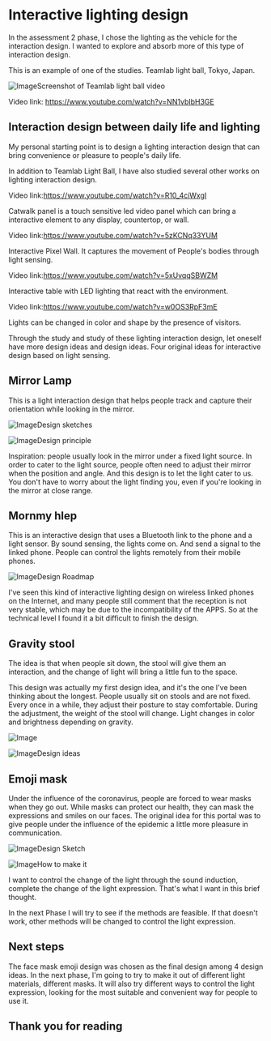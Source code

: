 # Interactive lighting design

In the assessment 2 phase, I chose the lighting as the vehicle for the interaction design. I wanted to explore and absorb more of this type of interaction design.

This is an example of one of the studies. Teamlab light ball, Tokyo, Japan.

![Image](11.png)Screenshot of Teamlab light ball video

Video link: https://www.youtube.com/watch?v=NN1vbIbH3GE



## Interaction design between daily life and lighting ##
My personal starting point is to design a lighting interaction design that can bring convenience or pleasure to people's daily life.

In addition to Teamlab Light Ball, I have also studied several other works on lighting interaction design.


Video link:https://www.youtube.com/watch?v=R10_4ciWxgI

Catwalk panel is a touch sensitive led video panel which can bring a interactive element to any display, countertop, or wall.


Video link:https://www.youtube.com/watch?v=5zKCNq33YUM

Interactive Pixel Wall. It captures the movement of People's bodies through light sensing.


Video link:https://www.youtube.com/watch?v=5xUvqqSBWZM

Interactive table with LED lighting that react with the environment.


Video link:https://www.youtube.com/watch?v=w0OS3RpF3mE

Lights can be changed in color and shape by the presence of visitors.

Through the study and study of these lighting interaction design, let oneself have more design ideas and design ideas. Four original ideas for interactive design based on light sensing.




## Mirror Lamp ##

This is a light interaction design that helps people track and capture their orientation while looking in the mirror.



![Image](1.jpg)Design sketches

![Image](2.jpg)Design principle

Inspiration: people usually look in the mirror under a fixed light source. In order to cater to the light source, people often need to adjust their mirror when the position and angle. And this design is to let the light cater to us. You don't have to worry about the light finding you, even if you're looking in the mirror at close range.



## Mornmy hlep ##

This is an interactive design that uses a Bluetooth link to the phone and a light sensor. By sound sensing, the lights come on. And send a signal to the linked phone. People can control the lights remotely from their mobile phones.

![Image](3.jpg)Design Roadmap

I've seen this kind of interactive lighting design on wireless linked phones on the Internet, and many people still comment that the reception is not very stable, which may be due to the incompatibility of the APPS. So at the technical level I found it a bit difficult to finish the design.


## Gravity stool ##

The idea is that when people sit down, the stool will give them an interaction, and the change of light will bring a little fun to the space.

This design was actually my first design idea, and it's the one I've been thinking about the longest.
People usually sit on stools and are not fixed. Every once in a while, they adjust their posture to stay comfortable. During the adjustment, the weight of the stool will change. Light changes in color and brightness depending on gravity.

![Image](8.jpg)

![Image](7.jpg)Design ideas


## Emoji mask ##

Under the influence of the coronavirus, people are forced to wear masks when they go out. While masks can protect our health, they can mask the expressions and smiles on our faces. The original idea for this portal was to give people under the influence of the epidemic a little more pleasure in communication.

![Image](4.jpg)Design Sketch

![Image](5.jpg)How to make it

I want to control the change of the light through the sound induction, complete the change of the light expression. That's what I want in this brief thought.

In the next Phase I will try to see if the methods are feasible. If that doesn't work, other methods will be changed to control the light expression.


## Next steps ##
The face mask emoji design was chosen as the final design among 4 design ideas. In the next phase, I'm going to try to make it out of different light materials, different masks. It will also try different ways to control the light expression, looking for the most suitable and convenient way for people to use it.




## Thank you for reading ##
